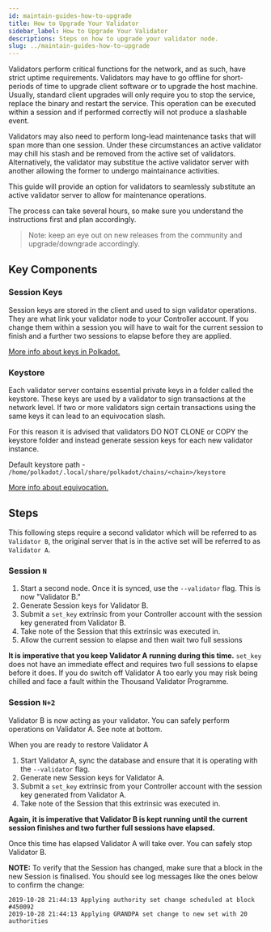 ```yaml
---
id: maintain-guides-how-to-upgrade
title: How to Upgrade Your Validator
sidebar_label: How to Upgrade Your Validator
descriptions: Steps on how to upgrade your validator node.
slug: ../maintain-guides-how-to-upgrade
---
```


Validators perform critical functions for the network, and as such, have strict uptime requirements. Validators may have to go offline for short-periods of time to upgrade client software or to upgrade the host machine. Usually, standard client upgrades will only require you to stop the service, replace the binary and restart the service.  This operation can be executed within a session and if performed correctly will not produce a slashable event.

Validators may also need to perform long-lead maintenance tasks that will span more than one session.  Under these circumstances an active validator may chill his stash and be removed from the active set of validators.  Alternatively, the validator may substitue the active validator server with another allowing the former to undergo maintainance activities.

This guide will provide an option for validators to seamlessly substitute an active validator server to allow for maintenance operations. 

The process can take several hours, so make sure you understand the instructions first and plan accordingly.

> Note: keep an eye out on new releases from the community and upgrade/downgrade accordingly.

## Key Components

### Session Keys

Session keys are stored in the client and used to sign validator operations. They are what link your validator node to your Controller account. If you change them within a session you will have to wait for the current session to finish and a further two sessions to elapse before they are applied.

[More info about keys in Polkadot.](../learn/learn-keys.md)

### Keystore

Each validator server contains essential private keys in a folder called the keystore. These keys are used by a validator to sign transactions at the network level.  If two or more validators sign certain transactions using the same keys it can lead to an equivocation slash.

For this reason it is advised that validators DO NOT CLONE or COPY the keystore folder and instead generate session keys for each new validator instance.

Default keystore path - `/home/polkadot/.local/share/polkadot/chains/<chain>/keystore`
   
[More info about equivocation.](../learn/learn-staking.md/#slashing)

## Steps

This following steps require a second validator which will be referred to as `Validator B`, the original server that is in the active set will be referred to as `Validator A`.

### Session `N`

1. Start a second node. Once it is synced, use the `--validator` flag. This is now "Validator B."
2. Generate Session keys for Validator B.
3. Submit a `set_key` extrinsic from your Controller account with the session key generated from Validator B.
4. Take note of the Session that this extrinsic was executed in.
5. Allow the current session to elapse and then wait two full sessions

**It is imperative that you keep Validator A running during this time.** `set_key` does not have an immediate effect and requires two full sessions to elapse before it does.  If you do switch off Validator A too early you may risk being chilled and face a fault within the Thousand Validator Programme.

### Session `N+2`

Validator B is now acting as your validator. You can safely perform operations on Validator A. See note at bottom.

When you are ready to restore Validator A

1. Start Validator A, sync the database and ensure that it is operating with the `--validator` flag.
2. Generate new Session keys for Validator A.
3. Submit a `set_key` extrinsic from your Controller account with the session key generated from Validator A.
4. Take note of the Session that this extrinsic was executed in.

**Again, it is imperative that Validator B is kept running until the current session finishes and two further full sessions have elapsed.**

Once this time has elapsed Validator A will take over. You can safely stop Validator B.

**NOTE:** To verify that the Session has changed, make sure that a block in the new Session is finalised. You should see log messages like the ones below to confirm the change:

```
2019-10-28 21:44:13 Applying authority set change scheduled at block #450092
2019-10-28 21:44:13 Applying GRANDPA set change to new set with 20 authorities
```

